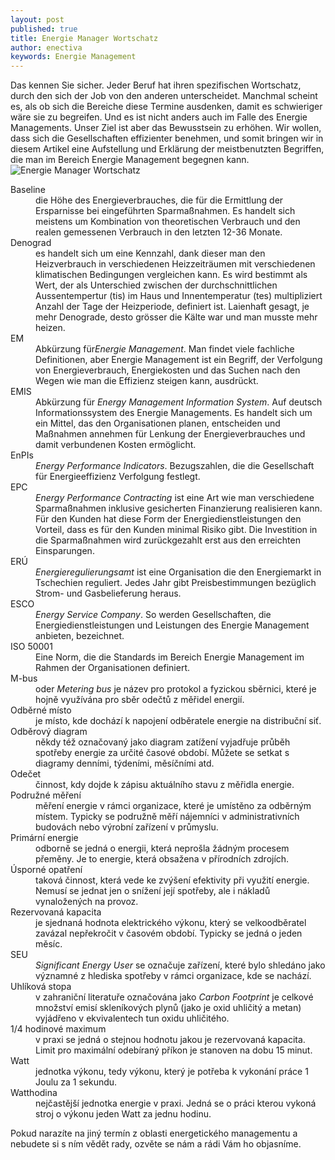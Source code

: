 ```yaml
---
layout: post
published: true
title: Energie Manager Wortschatz
author: enectiva
keywords: Energie Management
---
```


Das kennen Sie sicher. Jeder Beruf hat ihren spezifischen Wortschatz, durch den sich der Job von den anderen unterscheidet. Manchmal scheint es, als ob sich die Bereiche diese Termine ausdenken, damit es schwieriger wäre sie zu begreifen. Und es ist nicht anders auch im Falle des Energie Managements. Unser Ziel ist aber das Bewusstsein zu erhöhen. Wir wollen, dass sich die Gesellschaften effizienter benehmen, und somit bringen wir in diesem Artikel eine Aufstellung und Erklärung der meistbenutzten Begriffen, die man im Bereich Energie Management begegnen kann.
<img src="/img/blog/blog_wortschatz.png" alt="Energie Manager Wortschatz" class="center">

<dl>
<dt>Baseline</dt>
<dd>die Höhe des Energieverbrauches, die für die Ermittlung der Ersparnisse bei eingeführten Sparmaßnahmen. Es handelt sich meistens um Kombination von theoretischen Verbrauch und den realen gemessenen Verbrauch in den letzten 12-36 Monate. </dd>

<dt>Denograd</dt>
<dd>es handelt sich um eine Kennzahl, dank dieser man den Heizverbrauch in verschiedenen Heizzeiträumen mit verschiedenen klimatischen Bedingungen vergleichen kann. Es wird bestimmt als Wert, der als Unterschied zwischen der durchschnittlichen Aussentempertur (tis) im Haus und Innentemperatur (tes) multipliziert Anzahl der Tage der Heizperiode, definiert ist. Laienhaft gesagt, je mehr Denograde, desto grösser die Kälte war und man musste mehr heizen.</dd>

<dt>EM</dt>
<dd>Abkürzung für<em>Energie Management</em>. Man findet viele fachliche Definitionen, aber Energie Management ist ein Begriff, der Verfolgung von Energieverbrauch, Energiekosten und das Suchen nach den Wegen wie man die Effizienz steigen kann, ausdrückt.</dd>

<dt>EMIS</dt>
<dd>Abkürzung für <em>Energy Management Information System</em>. Auf deutsch Informationssystem des Energie Managements. Es handelt sich um ein Mittel, das den Organisationen planen, entscheiden und Maßnahmen annehmen für Lenkung der Energieverbrauches und damit verbundenen Kosten ermöglicht.</dd>

<dt>EnPIs</dt>
<dd><em>Energy Performance Indicators</em>. Bezugszahlen, die die Gesellschaft für Energieeffizienz Verfolgung festlegt.</dd>

<dt>EPC</dt>
<dd><em>Energy Performance Contracting</em>  ist eine Art wie man verschiedene Sparmaßnahmen inklusive gesicherten Finanzierung realisieren kann. Für den Kunden hat diese Form der Energiedienstleistungen den Vorteil, dass es für den Kunden minimal Risiko gibt. Die Investition in die Sparmaßnahmen wird zurückgezahlt erst aus den erreichten Einsparungen.</dd>

<dt>ERÚ</dt>
<dd><em>Energieregulierungsamt</em> ist eine Organisation die den Energiemarkt in Tschechien reguliert. Jedes Jahr gibt Preisbestimmungen bezüglich Strom- und Gasbelieferung heraus.</dd>

<dt>ESCO</dt>
<dd><em>Energy Service Company</em>. So werden Gesellschaften, die Energiedienstleistungen und Leistungen des Energie Management anbieten, bezeichnet. </dd>

<dt>ISO 50001</dt>
<dd>Eine Norm, die die Standards im Bereich Energie Management im Rahmen der Organisationen definiert.</dd>

<dt>M-bus</dt>
<dd>oder <em>Metering bus</em> je název pro protokol a fyzickou sběrnici, které je hojně využívána pro sběr odečtů z měřidel energií.</dd>

<dt>Odběrné místo</dt>
<dd>je místo, kde dochází k napojení odběratele energie na distribuční siť.</dd>

<dt>Odběrový diagram</dt>
<dd>někdy též označovaný jako diagram zatížení vyjadřuje průběh spotřeby energie za určité časové období. Můžete se setkat s diagramy denními, týdeními, měsíčními atd.</dd>

<dt>Odečet</dt>
<dd>činnost, kdy dojde k zápisu aktuálního stavu z měřidla energie.</dd>

<dt>Podružné měření</dt>
<dd>měření energie v rámci organizace, které je umístěno za odběrným místem. Typicky se podružně měří nájemníci v administrativních budovách nebo výrobní zařízení v průmyslu.</dd>

<dt>Primární energie</dt>
<dd>odborně se jedná o energii, která neprošla žádným procesem přeměny. Je to energie, která obsažena v přírodních zdrojích.</dd>

<dt>Úsporné opatření</dt>
<dd>taková činnost, která vede ke zvýšení efektivity při využití energie. Nemusí se jednat jen o snížení její spotřeby, ale i nákladů vynaložených na provoz.</dd>

<dt>Rezervovaná kapacita</dt>
<dd>je sjednaná hodnota elektrického výkonu, který se velkoodběratel zavázal nepřekročit v časovém období. Typicky se jedná o jeden měsíc.</dd>

<dt>SEU</dt>
<dd><em>Significant Energy User</em> se označuje zařízení, které bylo shledáno jako významné z hlediska spotřeby v rámci organizace, kde se nachází.</dd>

<dt>Uhlíková stopa</dt>
<dd>v zahraniční literatuře označována jako <em>Carbon Footprint</em> je celkové množství emisí skleníkových plynů (jako je oxid uhličitý a metan) vyjádřeno v ekvivalentech tun oxidu uhličitého.</dd>

<dt>1/4 hodinové maximum</dt>
<dd>v praxi se jedná o stejnou hodnotu jakou je rezervovaná kapacita. Limit pro maximální odebíraný příkon je stanoven na dobu 15 minut.</dd>

<dt>Watt</dt>
<dd>jednotka výkonu, tedy výkonu, který je potřeba k vykonání práce 1 Joulu za 1 sekundu.</dd>

<dt>Watthodina</dt>
<dd>nejčastější jednotka energie v praxi. Jedná se o práci kterou vykoná stroj o výkonu jeden Watt za jednu hodinu.</dd>
</dl>


Pokud narazíte na jiný termín z oblasti energetického managementu a nebudete si s ním vědět rady, ozvěte se nám a rádi Vám ho objasníme.
